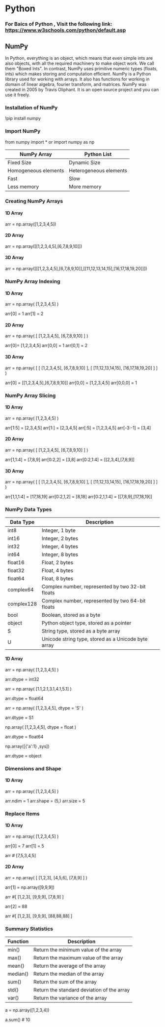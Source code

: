 # Python

### For Baics of Python , Visit the following link: https://www.w3schools.com/python/default.asp

## NumPy

In Python, everything is an object, which means that even simple ints are also objects, with all the required machinery to make object work. We call them "Boxed Ints". In contrast, NumPy uses primitive numeric types (floats, ints) which makes storing and computation efficient. NumPy is a Python library used for working with arrays. It also has functions for working in domain of linear algebra, fourier transform, and matrices. 
NumPy was created in 2005 by Travis Oliphant. It is an open source project and you can use it freely. 

### Installation of NumPy

!pip install numpy

### Import NumPy

from numpy import *
or 
import numpy as np

| NumPy Array | Python List |
| --- | --- |
| Fixed Size | Dynamic Size |
| Homogeneous elements | Heterogeneous elements |
| Fast | Slow |
| Less memory | More memory |

### Creating NumPy Arrays

#### 1D Array

arr = np.array([1,2,3,4,5])

#### 2D Array

arr = np.array([[1,2,3,4,5],[6,7,8,9,10]])

#### 3D Array

arr = np.array([[[1,2,3,4,5],[6,7,8,9,10]],[[11,12,13,14,15],[16,17,18,19,20]]])


### NumPy Array Indexing

#### 1D Array

arr = np.array(
        [1,2,3,4,5]
    )

arr[0] = 1
arr[1] = 2

#### 2D Array

arr = np.array(
        [
            [1,2,3,4,5],
            [6,7,8,9,10]
        ]
    )

arr[0]= [1,2,3,4,5]
arr[0,0] = 1
arr[0,1] = 2

#### 3D Array

arr = np.array(
        [
            [
                [1,2,3,4,5],
                [6,7,8,9,10]
            ],
            [
                [11,12,13,14,15],
                [16,17,18,19,20]
            ]
        ]
    )

arr[0] = [[1,2,3,4,5],[6,7,8,9,10]]
arr[0,0] = [1,2,3,4,5]
arr[0,0,0] = 1

### NumPy Array Slicing

#### 1D Array

arr = np.array(
        [1,2,3,4,5]
    )

arr[1:5] = [2,3,4,5]
arr[1:] = [2,3,4,5]
arr[:5] = [1,2,3,4,5]
arr[-3:-1] = [3,4]

#### 2D Array

arr = np.array(
        [
            [1,2,3,4,5],
            [6,7,8,9,10]
        ]
    )

arr[1,1:4] = [7,8,9]
arr[0:2,2] = [3,8]
arr[0:2,1:4] = [[2,3,4],[7,8,9]]

#### 3D Array

arr = np.array(
        [
            [
                [1,2,3,4,5],
                [6,7,8,9,10]
            ],
            [
                [11,12,13,14,15],
                [16,17,18,19,20]
            ]
        ]
    )

arr[1,1,1:4] = [17,18,19]
arr[0:2,1,2] = [8,18]
arr[0:2,1,1:4] = [[7,8,9],[17,18,19]]

### NumPy Data Types

| Data Type | Description |
| --- | --- |
| int8 | Integer, 1 byte |
| int16 | Integer, 2 bytes |
| int32 | Integer, 4 bytes |
| int64 | Integer, 8 bytes |
| float16 | Float, 2 bytes |
| float32 | Float, 4 bytes |
| float64 | Float, 8 bytes |
| complex64 | Complex number, represented by two 32-bit floats |
| complex128 | Complex number, represented by two 64-bit floats |
| bool | Boolean, stored as a byte |
| object | Python object type, stored as a pointer |
| S | String type, stored as a byte array |
| U | Unicode string type, stored as a Unicode byte array |

#### 1D Array

arr = np.array(
        [1,2,3,4,5]
    )

arr.dtype = int32

arr = np.array(
        [1.1,2.1,3.1,4.1,5.1]
    )

arr.dtype = float64

arr = np.array(
        [1,2,3,4,5],
        dtype = 'S'
    )

arr.dtype = S1

np.array(
        [1,2,3,4,5],
        dtype = float
    )

arr.dtype = float64

np.array([{'a':1} ,sys])

arr.dtype = object

### Dimensions and Shape

#### 1D Array

arr = np.array(
        [1,2,3,4,5]
    )

arr.ndim = 1
arr.shape = (5,)
arr.size = 5

### Replace Items

#### 1D Array

arr = np.array(
        [1,2,3,4,5]
    )

arr[0] = 7
arr[1] = 5

arr # [7,5,3,4,5]

#### 2D Array

arr = np.array(
        [
            [1,2,3],
            [4,5,6],
            [7,8,9]
        ]
    )

arr[1] = np.array([9,9,9])

arr #[
        [1,2,3],
        [9,9,9],
        [7,8,9]
    ]

arr[2] = 88

arr #[
        [1,2,3],
        [9,9,9],
        [88,88,88]
    ]

### Summary Statistics

| Function | Description |
| --- | --- |
| min() | Return the minimum value of the array |
| max() | Return the maximum value of the array |
| mean() | Return the average of the array |
| median() | Return the median of the array |
| sum() | Return the sum of the array |
| std() | Return the standard deviation of the array |
| var() | Return the variance of the array |

a = np.array([1,2,3,4])

a.sum() # 10
